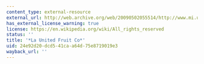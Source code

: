 ```yaml
---
content_type: external-resource
external_url: http://web.archive.org/web/20090502055514/http://www.mi.uni-erlangen.de/~plaumann/cancionero/fruit.html
has_external_license_warning: true
license: https://en.wikipedia.org/wiki/All_rights_reserved
status: ''
title: '*La United Fruit Co*'
uid: 24e92d20-dcd5-41ca-a64d-75e8719019e3
wayback_url: ''
---
```


